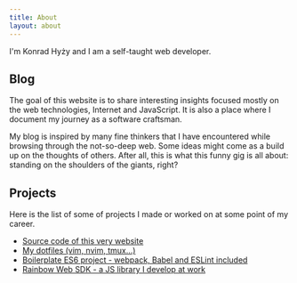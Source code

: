 ```yaml
---
title: About
layout: about
---
```


I'm Konrad Hyży and I am a self-taught web developer.

## Blog

The goal of this website is to share interesting insights focused mostly on the
web technologies, Internet and JavaScript. It is also a place where I document
my journey as a software craftsman. 

My blog is inspired by many fine thinkers that I have encountered while
browsing through the not-so-deep web. Some ideas might come as a build up on
the thoughts of others. After all, this is what this funny gig is all about:
standing on the shoulders of the giants, right?

## Projects

Here is the list of some of projects I made or worked on at some point of my career.

- [Source code of this very website](https://github.com/knrdhz/personalspace)
- [My dotfiles (vim, nvim, tmux...)](https://github.com/knrdhz/dotfiles)
- [Boilerplate ES6 project - webpack, Babel and ESLint included](https://github.com/knrdhz/boilerplate)
- [Rainbow Web SDK - a JS library I develop at work](https://www.npmjs.com/package/rainbow-web-sdk)
